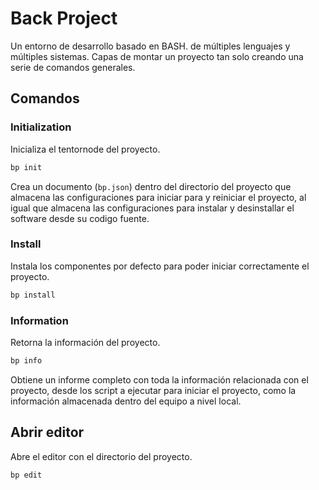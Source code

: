 Back Project
============

Un entorno de desarrollo basado en BASH. de múltiples lenguajes y múltiples sistemas. Capas de montar un proyecto tan solo creando una serie de comandos generales.


Comandos
--------

### Initialization

Inicializa el tentornode del proyecto.

```bash
bp init
```

Crea un documento (`bp.json`) dentro del directorio del proyecto que almacena las configuraciones para iniciar para y reiniciar el proyecto, al igual que almacena las configuraciones para instalar y desinstallar el software desde su codigo fuente.


### Install

Instala los componentes por defecto para poder iniciar correctamente el proyecto.

```bash
bp install
```


### Information

Retorna la información del proyecto.

```bash
bp info
```

Obtiene un informe completo con toda la información relacionada con el proyecto, desde los script a ejecutar para iniciar el proyecto, como la información almacenada dentro del equipo a nivel local.



## Abrir editor

Abre el editor con el directorio del proyecto.

```bash
bp edit
```

